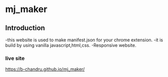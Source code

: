 # mj_maker
## Introduction

-this website is used to make manifest.json for your chrome extension.
-it is build by using vanilla javascript,html,css.
-Responsive website.

### live site

https://b-chandru.github.io/mj_maker/


